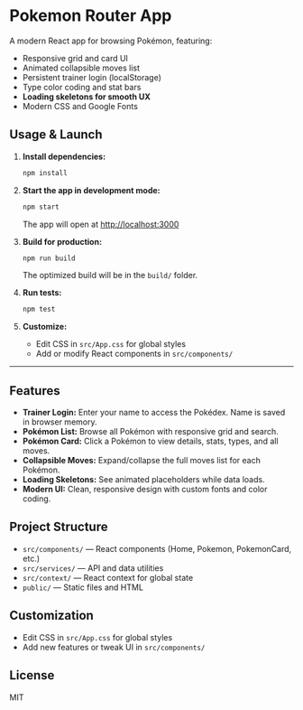 
# Pokemon Router App

A modern React app for browsing Pokémon, featuring:
- Responsive grid and card UI
- Animated collapsible moves list
- Persistent trainer login (localStorage)
- Type color coding and stat bars
- **Loading skeletons for smooth UX**
- Modern CSS and Google Fonts


## Usage & Launch

1. **Install dependencies:**
	```sh
	npm install
	```
2. **Start the app in development mode:**
	```sh
	npm start
	```
	The app will open at [http://localhost:3000](http://localhost:3000)

3. **Build for production:**
	```sh
	npm run build
	```
	The optimized build will be in the `build/` folder.

4. **Run tests:**
	```sh
	npm test
	```

5. **Customize:**
	- Edit CSS in `src/App.css` for global styles
	- Add or modify React components in `src/components/`

---

## Features

- **Trainer Login:** Enter your name to access the Pokédex. Name is saved in browser memory.
- **Pokémon List:** Browse all Pokémon with responsive grid and search.
- **Pokémon Card:** Click a Pokémon to view details, stats, types, and all moves.
- **Collapsible Moves:** Expand/collapse the full moves list for each Pokémon.
- **Loading Skeletons:** See animated placeholders while data loads.
- **Modern UI:** Clean, responsive design with custom fonts and color coding.

## Project Structure

- `src/components/` — React components (Home, Pokemon, PokemonCard, etc.)
- `src/services/` — API and data utilities
- `src/context/` — React context for global state
- `public/` — Static files and HTML

## Customization

- Edit CSS in `src/App.css` for global styles
- Add new features or tweak UI in `src/components/`

## License

MIT
